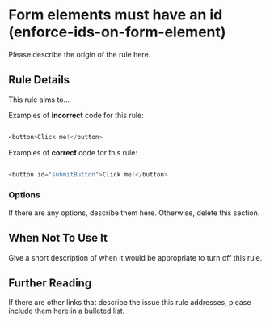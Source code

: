 # Form elements must have an id (enforce-ids-on-form-element)

Please describe the origin of the rule here.


## Rule Details

This rule aims to...

Examples of **incorrect** code for this rule:

```js

<button>Click me!</button>

```

Examples of **correct** code for this rule:

```js

<button id="submitButton">Click me!</button>

```

### Options

If there are any options, describe them here. Otherwise, delete this section.

## When Not To Use It

Give a short description of when it would be appropriate to turn off this rule.

## Further Reading

If there are other links that describe the issue this rule addresses, please include them here in a bulleted list.
